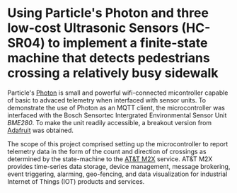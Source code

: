# Using Particle's Photon and three low-cost Ultrasonic Sensors (HC-SR04) to implement a finite-state machine that detects pedestrians crossing a relatively busy sidewalk 

Particle's [Photon](https://www.particle.io/products/hardware/photon-wifi/) is small and powerful wifi-connected micontroller capable of basic to advaced telemetry when interfaced with sensor units. To demonstrate the use of Photon as an MQTT client, the microcontroller was interfaced with the Bosch Sensortec Intergrated Environmental Sensor Unit _BME280_. To make the unit readily accessible, a breakout version from [Adafruit](https://www.adafruit.com/product/2652) was obtained. 

The scope of this project comprised setting up the microcontroller to report telemetry data in the form of the count and direction of crossings as determined by the state-machine to the [AT&T M2X](https://m2x.att.com/) service. AT&T M2X provides time-series data storage, device management, message brokering, event triggering, alarming, geo-fencing, and data visualization for industrial Internet of Things (IOT) products and services.
